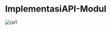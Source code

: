 # ImplementasiAPI-Modul

![rpl1](https://user-images.githubusercontent.com/46397825/78880432-98ba4180-7a7f-11ea-80d2-d0b497892d25.JPG)
